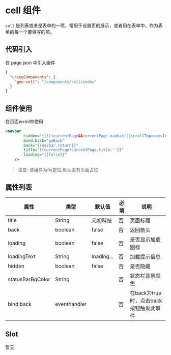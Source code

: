 # cell 组件

`cell` 是列表或者是表单的一项，常用于设置页的展示，或者用在表单中，作为表单的每一个要填写的项。

## 代码引入

在 page.json 中引入组件

```json
{
  "usingComponents": {
    "gen-cell": "/components/cell/index"
  }
}
```

## 组件使用

在页面wxml中使用

```xml
<navbar
        hidden="{{!((currentPage&&currentPage.navbar)||scrollTop>=sysInfo.navigationHeight)}}"
        bind:back="goBack"
        back="{{navbar.return}}"
        title="{{currentPage?currentPage.title:''}}"
        loading="{{false}}"
    />
```

> 注意: 该组件为fix定位,默认没有页面占位

## 属性列表

| 属性             | 类型         | 默认值     | 必填 | 说明                                   |
| ---------------- | ------------ | ---------- | ---- | -------------------------------------- |
| title            | String       | 元初科技   | 否   | 页面标题                               |
| back             | boolean      | false      | 否   | 返回箭头                               |
| loading          | boolean      | false      | 否   | 是否显示加载图标                       |
| loadingText      | String       | loading... | 否   | 加载提示信息                           |
| hidden           | boolean      | false      | 否   | 是否隐藏                               |
| statusBarBgColor | String       |            | 否   | 状态栏背景颜色                         |
| bind:back        | eventhandler |            | 否   | 在back为true时，点击back按钮触发此事件 |

## Slot

暂无